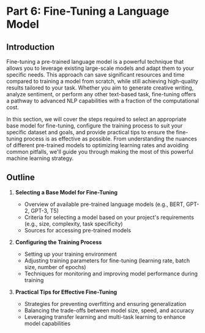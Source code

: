 # Part 6: Fine-Tuning a Language Model

## Introduction

Fine-tuning a pre-trained language model is a powerful technique that allows you to leverage existing large-scale models and adapt them to your specific needs. This approach can save significant resources and time compared to training a model from scratch, while still achieving high-quality results tailored to your task. Whether you aim to generate creative writing, analyze sentiment, or perform any other text-based task, fine-tuning offers a pathway to advanced NLP capabilities with a fraction of the computational cost.

In this section, we will cover the steps required to select an appropriate base model for fine-tuning, configure the training process to suit your specific dataset and goals, and provide practical tips to ensure the fine-tuning process is as effective as possible. From understanding the nuances of different pre-trained models to optimizing learning rates and avoiding common pitfalls, we'll guide you through making the most of this powerful machine learning strategy.

## Outline

1. **Selecting a Base Model for Fine-Tuning**
   - Overview of available pre-trained language models (e.g., BERT, GPT-2, GPT-3, T5)
   - Criteria for selecting a model based on your project's requirements (e.g., size, complexity, task specificity)
   - Sources for accessing pre-trained models

2. **Configuring the Training Process**
   - Setting up your training environment
   - Adjusting training parameters for fine-tuning (learning rate, batch size, number of epochs)
   - Techniques for monitoring and improving model performance during training

3. **Practical Tips for Effective Fine-Tuning**
   - Strategies for preventing overfitting and ensuring generalization
   - Balancing the trade-offs between model size, speed, and accuracy
   - Leveraging transfer learning and multi-task learning to enhance model capabilities

